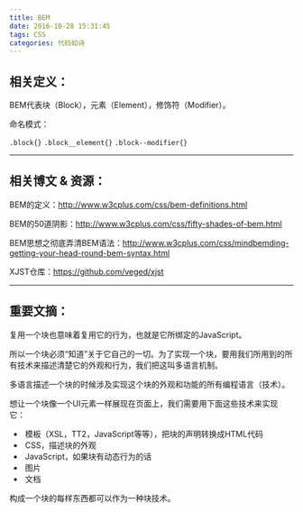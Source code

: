 ```yaml
---
title: BEM
date: 2016-10-28 15:31:45
tags: CSS
categories: 代码如诗
---
```


## 相关定义：

BEM代表块（Block），元素（Element），修饰符（Modifier）。

命名模式：

`.block{}`
`.block__element{}`
`.block--modifier{}`

---

## 相关博文 & 资源：

BEM的定义：http://www.w3cplus.com/css/bem-definitions.html

BEM的50道阴影：http://www.w3cplus.com/css/fifty-shades-of-bem.html

BEM思想之彻底弄清BEM语法：http://www.w3cplus.com/css/mindbemding-getting-your-head-round-bem-syntax.html

XJST仓库：https://github.com/veged/xjst

---

## 重要文摘：

复用一个块也意味着复用它的行为，也就是它所绑定的JavaScript。

所以一个块必须“知道”关于它自己的一切。为了实现一个块，要用我们所用到的所有技术来描述清楚它的外观和行为，我们把这叫多语言机制。

多语言描述一个块的时候涉及实现这个块的外观和功能的所有编程语言（技术）。

想让一个块像一个UI元素一样展现在页面上，我们需要用下面这些技术来实现它：

-  模板（XSL，TT2，JavaScript等等），把块的声明转换成HTML代码
-  CSS，描述块的外观
-  JavaScript，如果块有动态行为的话
-  图片
-  文档

构成一个块的每样东西都可以作为一种块技术。